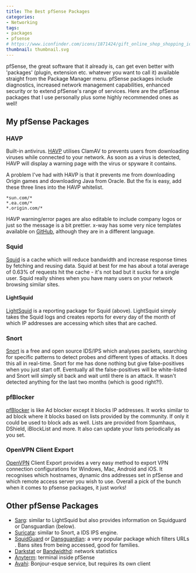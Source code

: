 ```yaml
---
title: The Best pfSense Packages
categories:
- Networking
tags:
- packages
- pfsense
# https://www.iconfinder.com/icons/1871424/gift_online_shop_shopping_icon
thumbnail: thumbnail.svg
---
```


pfSense, the great software that it already is, can get even better with 'packages' (plugin, extension etc. whatever you want to call it) available straight from the Package Manager menu. pfSense packages include diagnostics, increased network management capabilities, enhanced security or to extend pfSense's range of services. Here are the pfSense packages that I use personally plus some highly recommended ones as well!

<!-- more -->

## My pfSense Packages

### HAVP

Built-in antivirus. [HAVP](http://www.server-side.de/) utilises ClamAV to prevents users from downloading viruses while connected to your network. As soon as a virus is detected, HAVP will display a warning page with the virus or spyware it contains.

A problem I've had with HAVP is that it prevents me from downloading Origin games and downloading Java from Oracle. But the fix is easy, add these three lines into the HAVP whitelist.

```text
*sun.com/*
*.ea.com/*
*.origin.com/*
```

HAVP warning/error pages are also editable to include company logos or just so the message is a bit prettier. x-way has some very nice templates available on [GitHub](https://github.com/x-way/havp-templates), although they are in a different language.

### Squid

[Squid](http://www.squid-cache.org/) is a cache which will reduce bandwidth and increase response times by fetching and reusing data. Squid at best for me has about a total average of 0.63% of requests hit the cache - it's not bad but it sucks for a single user. Squid really shines when you have many users on your network browsing similar sites.

#### LightSquid

[LightSquid](http://lightsquid.sourceforge.net/) is a reporting package for Squid (above). LightSquid simply takes the Squid logs and creates reports for every day of the month of which IP addresses are accessing which sites that are cached.

### Snort

[Snort](https://www.snort.org/) is a free and open source IDS/IPS which analyses packets, searching for specific patterns to detect probes and different types of attacks. It does this all in real-time. Snort for me has done nothing but give false-positives when you just start off. Eventually all the false-positives will be white-listed and Snort will simply sit back and wait until there is an attack. It wasn't detected anything for the last two months (which is good right?!).

### pfBlocker

[pfBlocker](https://doc.pfsense.org/index.php/Pfblocker) is like Ad blocker except it blocks IP addresses. It works similar to ad block where it blocks based on lists provided by the community. If only it could be used to block ads as well. Lists are provided from Spamhaus, DShield, iBlockList and more. It also can update your lists periodically as you set.

### OpenVPN Client Export

[OpenVPN](https://openvpn.net) Client Export provides a very easy method to export VPN connection configurations for Windows, Mac, Android and iOS. It recognises which hostnames, dynamic dns addresses set in pfSense and which remote access server you wish to use. Overall a pick of the bunch when it comes to pfsense packages, it just works!

## Other pfSense Packages

* [Sarg](http://sourceforge.net/projects/sarg/): similar to LightSquid but also provides information on Squidguard or Dansguardian (below).
* [Suricata](http://suricata-ids.org/): similar to Snort, a IDS IPS engine.
* [SquidGuard](http://www.squidguard.org/) or [Dansguardian](http://dansguardian.org/): a very popular package which filters URLs . Bans sites from being accessed, good for families.
* [Darkstat](https://unix4lyfe.org/darkstat/) or [Bandwidthd](http://bandwidthd.sourceforge.net/): network statistics
* [Anyterm](http://anyterm.org/): terminal inside pfSense
* [Avahi](http://avahi.org/): Bonjour-esque service, but requires its own client
